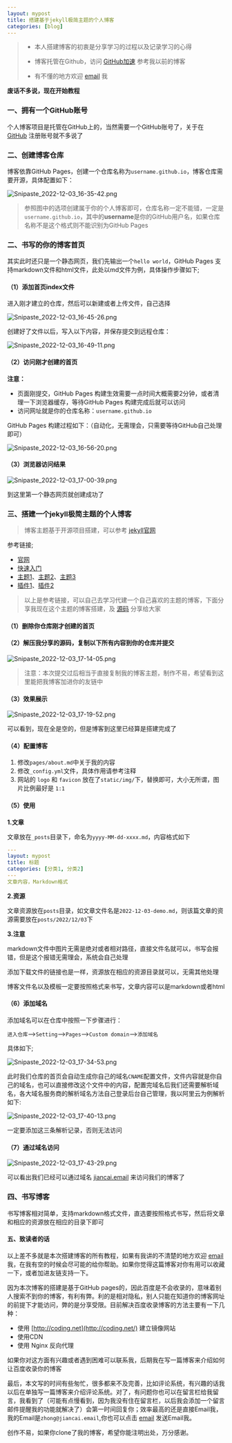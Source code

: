 ```yaml
---
layout: mypost
title: 搭建基于jekyll极简主题的个人博客
categories: [blog]
---
```


> - 本人搭建博客的初衷是分享学习的过程以及记录学习的心得
>
> - 博客托管在Github，访问 [GitHub加速](https://jiancai.life/posts/2022/12/03/%E5%9B%BD%E5%86%85%E8%AE%BF%E9%97%AEGitHub%E5%8A%A0%E9%80%9F.html) 参考我以前的博客
> - 有不懂的地方欢迎 [email](mailto:zhong@jiancai.email) 我

**废话不多说，现在开始教程**

### 一、拥有一个GitHub账号

个人博客项目是托管在GitHub上的，当然需要一个GitHub账号了，关于在 [GitHub](github.com) 注册账号就不多说了

### 二、创建博客仓库

博客依靠GitHub Pages，创建一个仓库名称为`username.github.io`，博客仓库需要开源，具体配置如下：

![Snipaste_2022-12-03_16-35-42.png](Snipaste_2022-12-03_16-35-42.png)

> 参照图中的选项创建属于你的个人博客即可，仓库名称一定不能错，一定是`username.github.io`，其中的**username**是你的GitHub用户名，如果仓库名称不是这个格式则不能识别为GitHub Pages

### 二、书写的你的博客首页

其实此时还只是一个静态网页，我们先输出一个`hello world`，GitHub Pages 支持markdown文件和html文件，此处以md文件为例，具体操作步骤如下;

#### （1）添加首页index文件

进入刚才建立的仓库，然后可以新建或者上传文件，自己选择

![Snipaste_2022-12-03_16-45-26.png](Snipaste_2022-12-03_16-45-26.png)

创建好了文件以后，写入以下内容，并保存提交到远程仓库：

![Snipaste_2022-12-03_16-49-11.png](Snipaste_2022-12-03_16-49-11.png)

#### （2）访问刚才创建的首页

**注意：**

- 页面刚提交，GitHub Pages 构建生效需要一点时间大概需要2分钟，或者清理一下浏览器缓存，等待GitHub Pages 构建完成后就可以访问
- 访问网址就是你的仓库名称：`username.github.io`

GitHub Pages 构建过程如下：（自动化，无需理会，只需要等待GitHub自己处理即可）

![Snipaste_2022-12-03_16-56-20.png](Snipaste_2022-12-03_16-56-20.png)

#### （3）浏览器访问结果

![Snipaste_2022-12-03_17-00-39.png](Snipaste_2022-12-03_17-00-39.png)

到这里第一个静态网页就创建成功了

### 三、搭建一个jekyll极简主题的个人博客

> 博客主题基于开源项目搭建，可以参考 [jekyll官网](https://www.jekyll.com.cn/) 

参考链接;

- [官网](https://www.jekyll.com.cn/)
- [快速入门](https://www.jekyll.com.cn/docs/)
- [主题1](http://jekyllthemes.org/)、[主题2](https://jekyllthemes.io/)、[主题3](https://jamstackthemes.dev/ssg/jekyll/)
- [插件1](https://github.com/topics/jekyll-plugin)、[插件2](https://github.com/planetjekyll/awesome-jekyll-plugins)

> 以上是参考链接，可以自己去学习代建一个自己喜欢的主题的博客，下面分享我现在这个主题的博客搭建，及 [源码](blog-demo.rar) 分享给大家

#### （1）删除你仓库刚才创建的首页

#### （2）解压我分享的源码，复制以下所有内容到你的仓库并提交

![Snipaste_2022-12-03_17-14-05.png](Snipaste_2022-12-03_17-14-05.png)

> 注意：本次提交过后相当于直接复制我的博客主题，制作不易，希望看到这里能把我博客加进你的友链中

#### （3）效果展示

![Snipaste_2022-12-03_17-19-52.png](Snipaste_2022-12-03_17-19-52.png)

可以看到，现在全是空的，但是博客到这里已经算是搭建完成了

#### （4）配置博客

1. 修改`pages/about.md`中关于我的内容
2. 修改`_config.yml`文件，具体作用请参考注释
6. 网站的 `logo` 和 `favicon` 放在了`static/img/`下，替换即可，大小无所谓，图片比例最好是 `1:1`

#### （5）使用

**1.文章**

文章放在`_posts`目录下，命名为`yyyy-MM-dd-xxxx.md`，内容格式如下

```yaml
---
layout: mypost
title: 标题
categories: [分类1, 分类2]
---
文章内容，Markdown格式
```

**2.资源**

文章资源放在`posts`目录，如文章文件名是`2022-12-03-demo.md`，则该篇文章的资源需要放在`posts/2022/12/03`下

**3.注意**

markdown文件中图片无需是绝对或者相对路径，直接文件名就可以，书写会报错，但是这个报错无需理会，系统会自己处理

添加下载文件的链接也是一样，资源放在相应的资源目录就可以，无需其他处理

博客文件名以及模板一定要按照格式来书写，文章内容可以是markdown或者html

#### （6）添加域名

添加域名可以在仓库中按照一下步骤进行：

`进入仓库`-->`Setting`-->`Pages`-->`Custom domain`-->`添加域名`

具体如下;

![Snipaste_2022-12-03_17-34-53.png](Snipaste_2022-12-03_17-34-53.png)

此时我们仓库的首页会自动生成你自己的域名`CNAME`配置文件，文件内容就是你自己的域名，也可以直接修改这个文件中的内容，配置完域名后我们还需要解析域名，各大域名服务商的解析域名方法自己登录后台自己管理，我以阿里云为例解析如下:

![Snipaste_2022-12-03_17-40-13.png](Snipaste_2022-12-03_17-40-13.png)

一定要添加这三条解析记录，否则无法访问

#### （7）通过域名访问

![Snipaste_2022-12-03_17-43-29.png](Snipaste_2022-12-03_17-43-29.png)

可以看出我们已经可以通过域名 [jiancai.email](jiancai.email) 来访问我们的博客了

### 四、书写博客

书写博客相对简单，支持markdown格式文件，直选要按照格式书写，然后将文章和相应的资源放在相应的目录下即可

#### 五、致读者的话

以上差不多就是本次搭建博客的所有教程，如果有我讲的不清楚的地方欢迎 [email](mailto:zhong@jiancai.email) 我，在我有空的时候会尽可能的给你帮助。如果你觉得这篇博客对你有用可以收藏一下，或者加进友链支持一下。

因为本次博客的搭建是基于GitHub pages的，因此百度是不会收录的，意味着别人搜索不到你的博客，有利有弊。利的是相对隐私，别人只能在知道你的博客网址的前提下才能访问，弊的是分享受限。目前解决百度收录博客的方法主要有一下几种：

- 使用 [http://coding.net](http://coding.net/) 建立镜像网站
- 使用CDN
- 使用 Nginx 反向代理

如果你对这方面有兴趣或者遇到困难可以联系我，后期我在写一篇博客来介绍如何让百度收录你的博客

最后，本文写的时间有些匆忙，很多都来不及完善，比如评论系统，有兴趣的话我以后在单独写一篇博客来介绍评论系统。对了，有问题你也可以在留言栏给我留言，我看到了（可能有点慢看到，因为我没有住在留言栏，以后我会添加一个留言邮件提醒我的功能就解决了）会第一时间回复你；效率最高的还是直接Email我，我的Email是`zhong@jiancai.email`,你也可以点击 [email](mailto:zhong@jiancai.email) 发送Email我。

创作不易，如果你clone了我的博客，希望你能注明出处，万分感谢。
